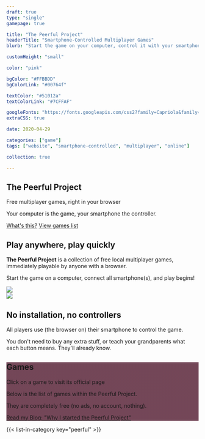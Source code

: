 ```yaml
---
draft: true
type: "single"
gamepage: true

title: "The Peerful Project"
headerTitle: "Smartphone-Controlled Multiplayer Games"
blurb: "Start the game on your computer, control it with your smartphone. Easy local multiplayer for groups small and large."

customHeight: "small"

color: "pink"

bgColor: "#FFBBDD"
bgColorLink: "#00764f"

textColor: "#51012a"
textColorLink: "#7CFFAF"

googleFonts: "https://fonts.googleapis.com/css2?family=Capriola&family=Rubik:ital,wght@0,400;0,700;1,400&display=swap"
extraCSS: true

date: 2020-04-29

categories: ["game"]
tags: ["website", "smartphone-controlled", "multiplayer", "online"]

collection: true

---
```


<section class="hero-image">
	<div class="hero-text">
		<h1>The Peerful Project</h1>
		<p class="hero-tagline">Free multiplayer games, right in your browser</p>
		<p>Your computer is the game, your smartphone the controller.</p>
		<a class="pageLink" href="#explanation">What's this?</a> <a class="pageLink" href="#gamelist">View games list</a>
	</div>
</section>	

<section>
	<a name="explanation" class="pageAnchor"></a>
	<div class="two-sided-container">
		<div class="left-side">
			<h2>Play anywhere, play quickly</h2>
			<p><strong>The Peerful Project</strong> is a collection of free local multiplayer games, immediately playable by anyone with a browser.</p>
			<p>Start the game on a computer, connect all smartphone(s), and play begins!</p>
		</div>
		<div class="right-side image-side">
			<img src="webp/peerfulProject.webp" />
		</div>
	</div>
</section>

<section>
	<div class="two-sided-container">
		<div class="left-side image-side">
			<img src="webp/peerfulProject-largerFavicon.webp" />
		</div>
		<div class="right-side">
			<h2>No installation, no controllers</h2>
			<p>All players use (the browser on) their smartphone to control the game.</p>
			<p>You don't need to buy any extra stuff, or teach your grandparents what each button means. They'll already know.</p>
		</div>
	</div>
</section>

<section class="hero-image" style="background-position: center top; background-image: linear-gradient(rgba(69, 9, 32, 0.75), rgba(69, 9, 32, 0.75)), url(webp/peerfulProject-headerGames.webp);">
	<div class="center-text">
		<a name="gamelist" class="pageAnchor"></a>
		<h1>Games</h1>
		<p class="hero-tagline">Click on a game to visit its official page</p>
		<p>Below is the list of games within the Peerful Project.</p>
		<p>They are completely free (no ads, no account, nothing).</p> 
		<a class="pageLink" href="/blog/videogames/the-peerful-project/why-i-created-the-peerful-project">Read my Blog: "Why I started the Peerful Project"</a>
	</div>
</section>	

{{< list-in-category key="peerful" >}}

		